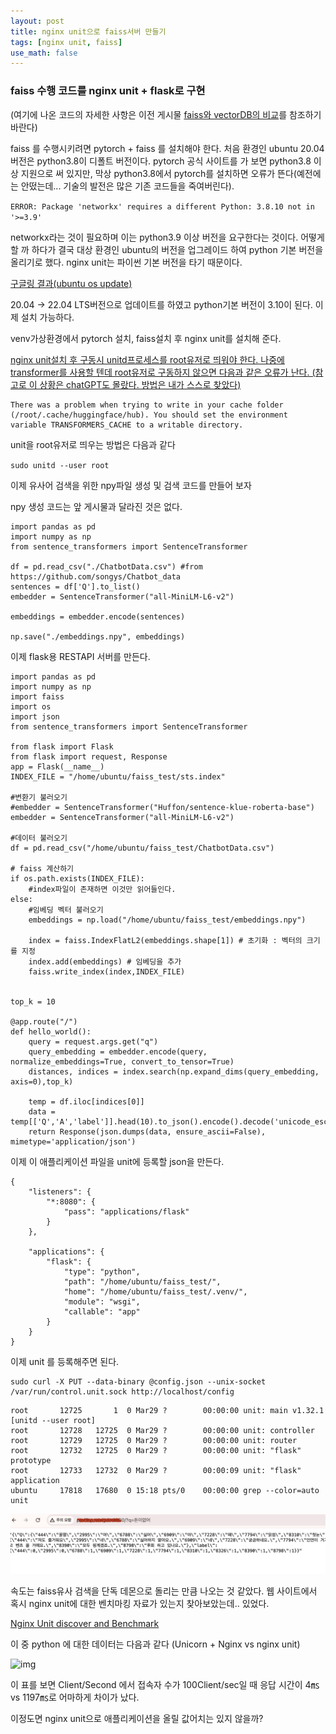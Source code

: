 ```yaml
---
layout: post
title: nginx unit으로 faiss서버 만들기
tags: [nginx unit, faiss]
use_math: false
---
```


### faiss 수행 코드를 nginx unit + flask로 구현

(여기에 나온 코드의 자세한 사항은 이전 게시물 [faiss와 vectorDB의 비교](https://cheuora.github.io/2023/10/04/vectordb.html)를 참조하기 바란다)

faiss 를 수행시키려면 pytorch + faiss 를 설치해야 한다. 처음 환경인 ubuntu 20.04버전은 python3.8이 디폴트 버전이다. pytorch 공식 사이트를 가 보면 python3.8 이상 지원으로 써 있지만, 막상 python3.8에서 pytorch를 설치하면 오류가 뜬다(예전에는 안떴는데... 기술의 발전은 많은 기존 코드들을 죽여버린다). 

`ERROR: Package 'networkx' requires a different Python: 3.8.10 not in '>=3.9'`

networkx라는 것이 필요하며 이는 python3.9 이상 버전을 요구한다는 것이다. 어떻게 할 까 하다가 결국 대상 환경인 ubuntu의 버전을 업그레이드 하여 python 기본 버전을 올리기로 했다. nginx unit는 파이썬 기본 버전을 타기 때문이다. 

[구글링 결과(ubuntu os update)](https://www.google.com/search?q=ubuntu+os+update&oq=ubuntu+&gs_lcrp=EgZjaHJvbWUqDAgCECMYJxiABBiKBTIGCAAQRRg5MgwIARAjGCcYgAQYigUyDAgCECMYJxiABBiKBTIGCAMQRRg7MgoIBBAAGLEDGIAEMgoIBRAAGLEDGIAEMgYIBhBFGD0yBggHEEUYPNIBCDM2NDJqMGo3qAIAsAIA&sourceid=chrome&ie=UTF-8)

20.04 -> 22.04 LTS버전으로 업데이트를 하였고 python기본 버전이 3.10이 된다. 이제 설치 가능하다. 

venv가상환경에서 pytorch 설치, faiss설치 후 nginx unit를 설치해 준다.

<u>nginx unit설치 후 구동시 unitd프로세스를 root유저로 띄워야 한다. 나중에 transformer를 사용할 텐데 root유저로 구동하지 않으면 다음과 같은 오류가 난다. (참고로 이 상황은 chatGPT도 몰랐다. 방법은 내가 스스로 찾았다)</u>

```
There was a problem when trying to write in your cache folder (/root/.cache/huggingface/hub). You should set the environment variable TRANSFORMERS_CACHE to a writable directory.
```

unit을 root유저로 띄우는 방법은 다음과 같다

`sudo unitd --user root`



이제 유사어 검색을 위한 npy파일 생성 및 검색 코드를 만들어 보자

npy 생성 코드는 앞 게시물과 달라진 것은 없다. 

```
import pandas as pd
import numpy as np
from sentence_transformers import SentenceTransformer

df = pd.read_csv("./ChatbotData.csv") #from https://github.com/songys/Chatbot_data
sentences = df['Q'].to_list()
embedder = SentenceTransformer("all-MiniLM-L6-v2")

embeddings = embedder.encode(sentences)

np.save("./embeddings.npy", embeddings)
```

이제 flask용 RESTAPI 서버를 만든다.

```
import pandas as pd
import numpy as np
import faiss
import os
import json
from sentence_transformers import SentenceTransformer

from flask import Flask
from flask import request, Response
app = Flask(__name__)
INDEX_FILE = "/home/ubuntu/faiss_test/sts.index"

#변환기 불러오기
#embedder = SentenceTransformer("Huffon/sentence-klue-roberta-base")
embedder = SentenceTransformer("all-MiniLM-L6-v2")

#데이터 불러오기
df = pd.read_csv("/home/ubuntu/faiss_test/ChatbotData.csv")

# faiss 계산하기
if os.path.exists(INDEX_FILE):
    #index파일이 존재하면 이것만 읽어들인다.
else:
    #임베딩 벡터 불러오기
    embeddings = np.load("/home/ubuntu/faiss_test/embeddings.npy")

    index = faiss.IndexFlatL2(embeddings.shape[1]) # 초기화 : 벡터의 크기를 지정
    index.add(embeddings) # 임베딩을 추가
    faiss.write_index(index,INDEX_FILE)


top_k = 10

@app.route("/")
def hello_world():
    query = request.args.get("q")
    query_embedding = embedder.encode(query, normalize_embeddings=True, convert_to_tensor=True)
    distances, indices = index.search(np.expand_dims(query_embedding, axis=0),top_k)

    temp = df.iloc[indices[0]]
    data = temp[['Q','A','label']].head(10).to_json().encode().decode('unicode_escape')
    return Response(json.dumps(data, ensure_ascii=False), mimetype='application/json')
```



이제 이 애플리케이션 파일을 unit에 등록할 json을 만든다.

```
{
    "listeners": {
        "*:8080": {
            "pass": "applications/flask"
        }
    },

    "applications": {
        "flask": {
            "type": "python",
            "path": "/home/ubuntu/faiss_test/",
            "home": "/home/ubuntu/faiss_test/.venv/",
            "module": "wsgi",
            "callable": "app"
        }
    }
}
```

이제 unit 를 등록해주면 된다.

```
sudo curl -X PUT --data-binary @config.json --unix-socket /var/run/control.unit.sock http://localhost/config
```



```
root       12725       1  0 Mar29 ?        00:00:00 unit: main v1.32.1 [unitd --user root]
root       12728   12725  0 Mar29 ?        00:00:00 unit: controller
root       12729   12725  0 Mar29 ?        00:00:00 unit: router
root       12732   12725  0 Mar29 ?        00:00:00 unit: "flask" prototype
root       12733   12732  0 Mar29 ?        00:00:09 unit: "flask" application
ubuntu     17818   17680  0 15:18 pts/0    00:00:00 grep --color=auto unit
```



![image-20240331002344514](https://raw.githubusercontent.com/cheuora/cheuora.github.io/master/_posts/2024/images/image-20240331002344514.png)

속도는 faiss유사 검색을 단독 데몬으로 돌리는 만큼 나오는 것 같았다. 웹 사이트에서 혹시 nginx unit에 대한 벤치마킹 자료가 있는지 찾아보았는데.. 있었다. 

[Nginx Unit discover and Benchmark](https://medium.com/@le_moment_it/nginx-unit-discover-and-benchmark-part-3-c38661194cd0)

이 중 python 에 대한 데이터는 다음과 같다 (Unicorn + Nginx vs nginx unit)

![img](https://miro.medium.com/v2/resize:fit:1000/1*6x-2wRi6w9mQXNMQJ_Nc6Q.png)

이 표를 보면 Client/Second 에서 접속자 수가 100Client/sec일 때 응답 시간이 4㎳ vs 1197㎳로 어마하게 차이가 났다. 

이정도면 nginx unit으로 애플리케이션을 올릴 값어치는 있지 않을까? 
